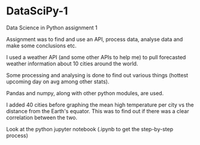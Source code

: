 # DataSciPy-1

Data Science in Python assignment 1

Assignment was to find and use an API, process data, analyse data and make some conclusions etc.

I used a weather API (and some other APIs to help me) to pull forecasted weather information about 10 cities around the world. 

Some processing and analysing is done to find out various things (hottest upcoming day on avg among other stats).

Pandas and numpy, along with other python modules, are used.

I added 40 cities before graphing the mean high temperature per city vs the distance from the Earth's equator. This was to find out if there 
was a clear correlation between the two. 

Look at the python jupyter notebook (.ipynb to get the step-by-step process)
